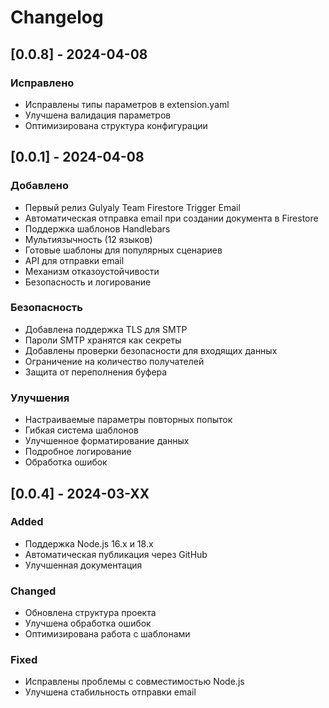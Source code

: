 # Changelog

## [0.0.8] - 2024-04-08

### Исправлено
- Исправлены типы параметров в extension.yaml
- Улучшена валидация параметров
- Оптимизирована структура конфигурации

## [0.0.1] - 2024-04-08

### Добавлено
- Первый релиз Gulyaly Team Firestore Trigger Email
- Автоматическая отправка email при создании документа в Firestore
- Поддержка шаблонов Handlebars
- Мультиязычность (12 языков)
- Готовые шаблоны для популярных сценариев
- API для отправки email
- Механизм отказоустойчивости
- Безопасность и логирование

### Безопасность
- Добавлена поддержка TLS для SMTP
- Пароли SMTP хранятся как секреты
- Добавлены проверки безопасности для входящих данных
- Ограничение на количество получателей
- Защита от переполнения буфера

### Улучшения
- Настраиваемые параметры повторных попыток
- Гибкая система шаблонов
- Улучшенное форматирование данных
- Подробное логирование
- Обработка ошибок

## [0.0.4] - 2024-03-XX

### Added
- Поддержка Node.js 16.x и 18.x
- Автоматическая публикация через GitHub
- Улучшенная документация

### Changed
- Обновлена структура проекта
- Улучшена обработка ошибок
- Оптимизирована работа с шаблонами

### Fixed
- Исправлены проблемы с совместимостью Node.js
- Улучшена стабильность отправки email 